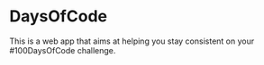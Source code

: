 # DaysOfCode

This is a web app that aims at helping you stay consistent on your #100DaysOfCode challenge.
